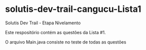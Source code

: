 # solutis-dev-trail-cangucu-Lista1
Solutis Dev Trail - Etapa Nivelamento

Este respositório contém as questões da Lista #1.

O arquivo Main.java consiste no teste de todas as questões
